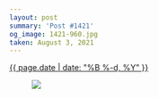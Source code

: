 ```yaml
---
layout: post
summary: 'Post #1421'
og_image: 1421-960.jpg
taken: August 3, 2021
---
```


<div class="post">
 <time>
  <a href="/1421">
   {{ page.date | date: "%B %-d, %Y" }}
  </a>
 </time>
 <a href="/1421">
  <figure data-taken="8/3/2021">
   <img sizes="(min-width: 700px) 50vw, calc(100vw - 2rem)" src="{{ site.assets_url }}/1421-480.jpg" srcset="{{ site.assets_url }}/1421-240.jpg 240w, {{ site.assets_url }}/1421-480.jpg 480w, {{ site.assets_url }}/1421-720.jpg 720w, {{ site.assets_url }}/1421-960.jpg 960w"/>
  </figure>
 </a>
</div>
